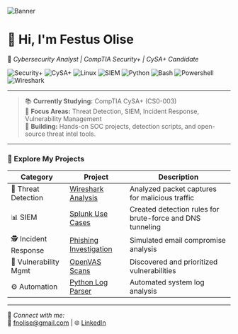 ![Banner]([https://i.imgur.com/gB3UxAc.png](https://github.com/Festus-Olise/CYSA-Portfolio/commit/a8ef4a570c6f4fb742306973e64b7263bad1a80b))

# 👋 Hi, I'm Festus Olise  
🎯 *Cybersecurity Analyst | CompTIA Security+ | CySA+ Candidate*

![Security+](https://img.shields.io/badge/CompTIA-Security%2B-red?style=flat-square&logo=comptia)
![CySA+](https://img.shields.io/badge/CompTIA-CySA%2B-blue?style=flat-square&logo=comptia)
![Linux](https://img.shields.io/badge/Linux-Admin-black?style=flat-square&logo=linux)
![SIEM](https://img.shields.io/badge/SIEM-Splunk%2FELK-green?style=flat-square&logo=splunk)
![Python](https://img.shields.io/badge/Language-Python-yellow?style=flat-square&logo=python)
![Bash](https://img.shields.io/badge/Scripting-Bash-lightgrey?style=flat-square&logo=gnubash)
![Powershell](https://img.shields.io/badge/Scripting-Powershell-lightgrey?style=flat-square&logo=gnubash)
![Wireshark](https://img.shields.io/badge/Tools-Wireshark-blue?style=flat-square&logo=wireshark)

---

> 📚 **Currently Studying:** CompTIA CySA+ (CS0-003)  
> 🧠 **Focus Areas:** Threat Detection, SIEM, Incident Response, Vulnerability Management  
> 🌱 **Building:** Hands-on SOC projects, detection scripts, and open-source threat intel tools.

---

### 📂 Explore My Projects
| Category | Project | Description |
|-----------|----------|--------------|
| 🧩 Threat Detection | [Wireshark Analysis](./Threat-Detection-and-Response/network_traffic_analysis.md) | Analyzed packet captures for malicious traffic |
| 📊 SIEM | [Splunk Use Cases](./SIEM-Analysis/splunk_queries.md) | Created detection rules for brute-force and DNS tunneling |
| 🕵️ Incident Response | [Phishing Investigation](./Incident-Response/phishing_investigation.md) | Simulated email compromise analysis |
| 🧠 Vulnerability Mgmt | [OpenVAS Scans](./Vulnerability-Management/vulnerability_scan_results.md) | Discovered and prioritized vulnerabilities |
| ⚙️ Automation | [Python Log Parser](./Automation-and-Scripting/log_parser.py) | Automated system log analysis |

---

💬 *Connect with me:*  
📧 [fnolise@gmail.com](mailto:fnolise@gmail.com) | 🌐 [LinkedIn](https://linkedin.com/in/festusolise)
